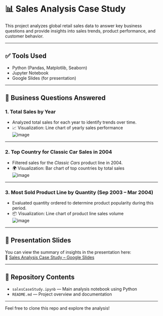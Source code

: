 # 📊 Sales Analysis Case Study

This project analyzes global retail sales data to answer key business questions and provide insights into sales trends, product performance, and customer behavior.

---

## ✅ Tools Used
- Python (Pandas, Matplotlib, Seaborn)
- Jupyter Notebook
- Google Slides (for presentation)

---

## 📌 Business Questions Answered

### 1. Total Sales by Year
- Analyzed total sales for each year to identify trends over time.
- 📈 Visualization: Line chart of yearly sales performance  
  ![image](https://github.com/user-attachments/assets/26259f88-c054-475c-a347-959600faac5d)

---

### 2. Top Country for Classic Car Sales in 2004
- Filtered sales for the *Classic Cars* product line in 2004.
- 🌍 Visualization: Bar chart of top countries by total sales  
  ![image](https://github.com/user-attachments/assets/779bf5eb-dcf4-45b7-9915-f76d56a4d9bc)

---

### 3. Most Sold Product Line by Quantity (Sep 2003 – Mar 2004)
- Evaluated quantity ordered to determine product popularity during this period.
- 📦 Visualization: Line chart of product line sales volume  
  ![image](https://github.com/user-attachments/assets/40737ec2-c4e2-4a61-8361-2925739f9edc)

---

## 📎 Presentation Slides
You can view the summary of insights in the presentation here:  
🔗 [Sales Analysis Case Study – Google Slides](https://docs.google.com/presentation/d/1Uir6M2kq-bsf7Du1gG0-5noLSZA5rikxlhF7GwjByMM/edit?usp=sharing)

---

## 📁 Repository Contents
- `salesCaseStudy.ipynb` — Main analysis notebook using Python
- `README.md` — Project overview and documentation

---

Feel free to clone this repo and explore the analysis!
